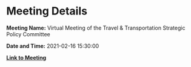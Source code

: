# Meeting Details

**Meeting Name:** Virtual Meeting of the Travel & Transportation Strategic Policy Committee

**Date and Time:** 2021-02-16 15:30:00

**[Link to Meeting](https://www.limerick.ie/council/whats-on/meeting-travel-transportation-strategic-policy-committee-3)**
